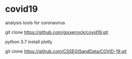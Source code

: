 # covid19
analysis tools for coronavirus

git clone https://github.com/gixxerrock/covid19.git

python 3.7
install plotly

git clone https://github.com/CSSEGISandData/COVID-19.git
